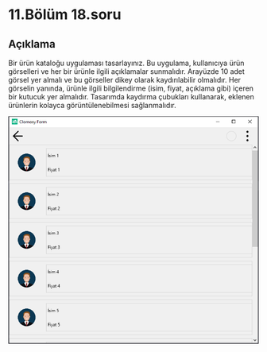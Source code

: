 # 11.Bölüm 18.soru

## Açıklama

Bir ürün kataloğu uygulaması tasarlayınız. Bu uygulama, kullanıcıya ürün görselleri ve her bir ürünle ilgili açıklamalar sunmalıdır. Arayüzde 10 adet görsel yer almalı ve bu görseller dikey olarak kaydırılabilir olmalıdır. Her görselin yanında, ürünle ilgili bilgilendirme (isim, fiyat, açıklama gibi) içeren bir kutucuk yer almalıdır. Tasarımda kaydırma çubukları kullanarak, eklenen ürünlerin kolayca görüntülenebilmesi sağlanmalıdır.

![Bolum 11-Soru 18](Bolum11_18.png)